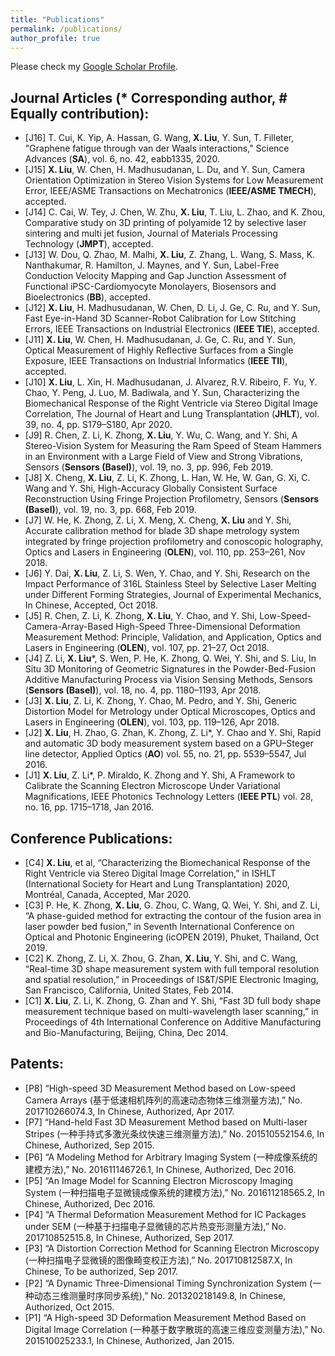 ```yaml
---
title: "Publications"
permalink: /publications/
author_profile: true
---
```

Please check my [Google Scholar Profile](https://scholar.google.com/citations?user=8AIuzdwAAAAJ&hl=en&authuser=1).
## Journal Articles (* Corresponding author, # Equally contribution):
- [J16] T. Cui, K. Yip, A. Hassan, G. Wang, **X. Liu**, Y. Sun, T. Filleter, "Graphene fatigue through van der Waals interactions," Science Advances (**SA**), vol. 6, no. 42, eabb1335, 2020.
- [J15] **X. Liu**, W. Chen, H. Madhusudanan, L. Du, and Y. Sun, Camera Orientation Optimization in Stereo Vision Systems for Low Measurement Error, IEEE/ASME Transactions on Mechatronics  (**IEEE/ASME TMECH**), accepted.
- [J14] C. Cai, W. Tey, J. Chen, W. Zhu, **X. Liu**, T. Liu, L. Zhao, and K. Zhou, Comparative study on 3D printing of polyamide 12 by selective laser sintering and multi jet fusion, Journal of Materials Processing Technology  (**JMPT**), accepted.
- [J13] W. Dou, Q. Zhao, M. Malhi, **X. Liu**, Z. Zhang, L. Wang, S. Mass, K. Nanthakumar, R. Hamilton, J. Maynes, and Y. Sun, Label-Free Conduction Velocity Mapping and Gap Junction Assessment of Functional iPSC-Cardiomyocyte Monolayers, Biosensors and Bioelectronics  (**BB**), accepted.
- [J12] **X. Liu**, H. Madhusudanan, W. Chen, D. Li, J. Ge, C. Ru, and Y. Sun, Fast Eye-in-Hand 3D Scanner-Robot Calibration for Low Stitching Errors, IEEE Transactions on Industrial Electronics  (**IEEE TIE**), accepted.
- [J11] **X. Liu**, W. Chen, H. Madhusudanan, J. Ge, C. Ru, and Y. Sun, Optical Measurement of Highly Reflective Surfaces from a Single Exposure, IEEE Transactions on Industrial Informatics  (**IEEE TII**), accepted.
- [J10] **X. Liu**, L. Xin, H. Madhusudanan, J. Alvarez, R.V. Ribeiro, F. Yu, Y. Chao, Y. Peng, J. Luo, M. Badiwala, and Y. Sun, Characterizing the Biomechanical Response of the Right Ventricle via Stereo Digital Image Correlation, The Journal of Heart and Lung Transplantation (**JHLT**), vol. 39, no. 4, pp. S179–S180, Apr 2020.
- [J9] R. Chen, Z. Li, K. Zhong, **X. Liu**, Y. Wu, C. Wang, and Y. Shi, A Stereo-Vision System for Measuring the Ram Speed of Steam Hammers in an Environment with a Large Field of View and Strong Vibrations, Sensors (**Sensors (Basel)**), vol. 19, no. 3, pp. 996, Feb 2019.
- [J8] X. Cheng, **X. Liu**, Z. Li, K. Zhong, L. Han, W. He, W. Gan, G. Xi, C. Wang and Y. Shi, High-Accuracy Globally Consistent Surface Reconstruction Using Fringe Projection Profilometry, Sensors (**Sensors (Basel)**), vol. 19, no. 3, pp. 668, Feb 2019.
- [J7] W. He, K. Zhong, Z. Li, X. Meng, X. Cheng, **X. Liu** and Y. Shi, Accurate calibration method for blade 3D shape metrology system integrated by fringe projection profilometry and conoscopic holography, Optics and Lasers in Engineering (**OLEN**), vol. 110, pp. 253–261, Nov 2018.
- [J6] Y. Dai, **X. Liu**, Z. Li, S. Wen, Y. Chao, and Y. Shi, Research on the Impact Performance of 316L Stainless Steel by Selective Laser Melting under Different Forming Strategies, Journal of Experimental Mechanics, In Chinese, Accepted, Oct 2018.
- [J5] R. Chen, Z. Li, K. Zhong, **X. Liu**, Y. Chao, and Y. Shi, Low-Speed-Camera-Array-Based High-Speed Three-Dimensional Deformation Measurement Method: Principle, Validation, and Application, Optics and Lasers in Engineering (**OLEN**), vol. 107, pp. 21–27, Oct 2018.
- [J4] Z. Li, **X. Liu***, S. Wen, P. He, K. Zhong, Q. Wei, Y. Shi, and S. Liu, In Situ 3D Monitoring of Geometric Signatures in the Powder-Bed-Fusion Additive Manufacturing Process via Vision Sensing Methods, Sensors (**Sensors (Basel)**), vol. 18, no. 4, pp. 1180–1193, Apr 2018.
- [J3] **X. Liu**, Z. Li, K. Zhong, Y. Chao, M. Pedro, and Y. Shi, Generic Distortion Model for Metrology under Optical Microscopes, Optics and Lasers in Engineering (**OLEN**), vol. 103, pp. 119–126, Apr 2018.
- [J2] **X. Liu**, H. Zhao, G. Zhan, K. Zhong, Z. Li*, Y. Chao and Y. Shi, Rapid and automatic 3D body measurement system based on a GPU–Steger line detector, Applied Optics (**AO**) vol. 55, no. 21, pp. 5539–5547, Jul 2016.
- [J1] **X. Liu**, Z. Li*, P. Miraldo, K. Zhong and Y. Shi, A Framework to Calibrate the Scanning Electron Microscope Under Variational Magnifications, IEEE Photonics Technology Letters (**IEEE PTL**) vol. 28, no. 16, pp. 1715–1718, Jan 2016.

## Conference Publications:
- [C4] **X. Liu**, et al, “Characterizing the Biomechanical Response of the Right Ventricle via Stereo Digital Image Correlation,” in ISHLT (International Society for Heart and Lung Transplantation) 2020, Montréal, Canada, Accepted, Mar 2020.
- [C3] P. He, K. Zhong, **X. Liu**, G. Zhou, C. Wang, Q. Wei, Y. Shi, and Z. Li, “A phase-guided method for extracting the contour of the fusion area in laser powder bed fusion,” in Seventh International Conference on Optical and Photonic Engineering (icOPEN 2019), Phuket, Thailand, Oct 2019.
- [C2] K. Zhong, Z. Li, X. Zhou, G. Zhan, **X. Liu**, Y. Shi, and C. Wang, “Real-time 3D shape measurement system with full temporal resolution and spatial resolution,” in Proceedings of IS&T/SPIE Electronic Imaging, San Francisco, California, United States, Feb 2014.
- [C1] **X. Liu**, Z. Li, K. Zhong, G. Zhan and Y. Shi, “Fast 3D full body shape measurement technique based on multi-wavelength laser scanning,” in Proceedings of 4th International Conference on Additive Manufacturing and Bio-Manufacturing, Beijing, China, Dec 2014.

## Patents:
- [P8] “High-speed 3D Measurement Method based on Low-speed Camera Arrays (基于低速相机阵列的高速动态物体三维测量方法),” No. 201710266074.3, In Chinese, Authorized, Apr 2017.
- [P7] “Hand-held Fast 3D Measurement Method based on Multi-laser Stripes (一种手持式多激光条纹快速三维测量方法),” No. 201510552154.6, In Chinese, Authorized, Sep 2015.
- [P6] “A Modeling Method for Arbitrary Imaging System (一种成像系统的建模方法),” No. 201611146726.1, In Chinese, Authorized, Dec 2016.
- [P5] “An Image Model for Scanning Electron Microscopy Imaging System (一种扫描电子显微镜成像系统的建模方法),” No. 201611218565.2, In Chinese, Authorized, Dec 2016.
- [P4] “A Thermal Deformation Measurement Method for IC Packages under SEM (一种基于扫描电子显微镜的芯片热变形测量方法),” No. 201710852515.8, In Chinese, Authorized, Sep 2017.
- [P3] “A Distortion Correction Method for Scanning Electron Microscopy (一种扫描电子显微镜的图像畸变校正方法),” No. 201710812587.X, In Chinese, To be authorized, Sep 2017.
- [P2] “A Dynamic Three-Dimensional Timing Synchronization System (一种动态三维测量时序同步系统),” No. 201320218149.8, In Chinese, Authorized, Oct 2015.
- [P1] “A High-speed 3D Deformation Measurement Method Based on Digital Image Correlation (一种基于数字散斑的高速三维应变测量方法),” No. 201510025233.1, In Chinese, Authorized, Jan 2015. 
